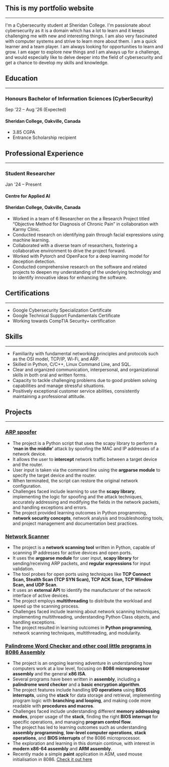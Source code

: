 ## This is my portfolio website
* * *
I'm a Cybersecurity student at Sheridan College. I'm passionate about cybersecurity as it is a domain which has a lot to learn and it keeps challenging me with new and interesting things. I am also very fascinated with computer systems and strive to learn more about them. I am a quick learner and a team player. I am always looking for opportunities to learn and grow. I am eager to explore new things and I am always up for a challenge, and would especially like to delve deeper into the field of cybersecurity and get a chance to develop my skills and knowledge.


## Education
* * *
### Honours Bachelor of Information Sciences (CyberSecurity)
  Sep '22 – Aug '26 (Expected) 
#### Sheridan College, Oakville, Canada
* 3.85 CGPA
* Entrance Scholarship recipient


## Professional Experience
* * *
### Student Researcher
  Jan '24 – Present
#### Centre for Applied AI
#### Sheridan College, Oakville, Canada
* Worked in a team of 6 Researcher on the a Research Project titled “Objective Method for Diagnosis of Chronic Pain” in collaboration with Karmy Clinic.
* Conducted research on identifying pain through facial expressions using machine learning.
* Collaborated with a diverse team of researchers, fostering a collaborative environment to drive the project forward.
* Worked with Pytorch and OpenFace for a deep learning model for deception detection.
* Conducted comprehensive research on the software and related projects to deepen my understanding of the underlying technology and to identify innovative ideas for enhancing the software.


## Certifications
* * *
* Google Cybersecurity Specialization Certificate
* Google Technical Support Fundamentals Certificate
* Working towards CompTIA Security+ certification


## Skills
* * *
* Familiarity with fundamental networking principles and protocols such as the OSI model, TCP/IP, Wi-Fi, and ARP.
* Skilled in Python, C/C++, Linux Command Line, and SQL.
* Clear and organized communication, interpersonal, and organizational skills in both oral and written forms.
* Capacity to tackle challenging problems due to good problem solving capabilities and manage stressful situations.
* Positively exceptional customer service abilities, consistently maintaining a professional attitude.


## Projects
* * *
### [ARP spoofer](https://github.com/PrajwalNa/Spoofer)
* The project is a Python script that uses the scapy library to perform a **‘man in the middle’** attack by spoofing the MAC and IP addresses of a network device.
* It allows the user to **intercept** network traffic between a target device and the router.
* User input is taken via the command line using the **argparse module** to specify the target device and the router.
* When terminated, the script can restore the original network configuration.
* Challenges faced include learning to use the **scapy library**, implementing the logic for spoofing and the attack techniques, accurately addressing and modifying the fields in the network packets, and handling exceptions and errors.
* The project provided learning outcomes in Python programming, **network security concepts**, network analysis and troubleshooting tools, and project management and documentation best practices.


### [Network Scanner](https://github.com/PrajwalNa/NetScanner)
* The project is a **network scanning tool** written in Python, capable of scanning IP addresses for active devices and open ports.
* It uses the **argparse module** for user input, **scapy library** for sending/receiving ARP packets, and **regular expressions** for input validation.
* The tool probes for open ports using techniques like **TCP Connect Scan, Stealth Scan (TCP SYN Scan), TCP ACK Scan, TCP Window Scan, and UDP Scan**.
* It uses an **external API** to identify the manufacturer of the network interface of active devices.
* The project employs **multithreading** to distribute the workload and speed up the scanning process.
* Challenges faced include learning about network scanning techniques, implementing multithreading, understanding Python Class objects, and handling exceptions.
* The project resulted in learning outcomes in **Python programming**, network scanning techniques, multithreading, and modularity.


### [Palindrome Word Checker and other cool little programs in 8086 Assembly](https://github.com/PrajwalNa/ASM)
* The project is an ongoing learning adventure in understanding how computers work at a low level, focusing on **8086 microprocessor assembly** and the general **x86 ISA**.
* Several programs have been written in **assembly**, including a **palindrome word checker** and a **basic encryption algorithm**.
* The project features include handling **I/O operations** using **BIOS interrupts**, using the **stack** for data storage and retrieval, implementing program logic with **branching and looping**, and making code more readable with **procedures and macros**.
* Challenges faced include understanding different **memory addressing modes**, proper usage of the **stack**, finding the right **BIOS interrupt** for specific operations, and managing **program control flow**.
* The project has led to learning outcomes such as understanding **assembly programming**, **low-level computer operations**, **stack operations**, and **BIOS interrupts** of the 8086 microprocessor.
* The exploration and learning in this domain continue, with interest in **modern x86-64 assembly** and **ARM assembly**.
* Recently made a simple **paint** application in ASM, used mouse initialisation in 8086. [Check it out here](https://github.com/PrajwalNa/PaintASM)
